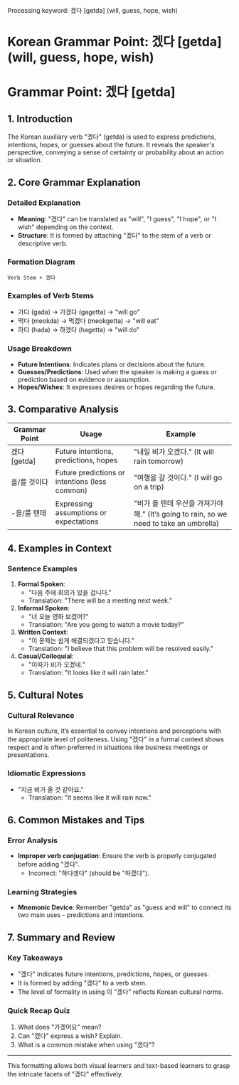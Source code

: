 Processing keyword: 겠다 [getda] (will, guess, hope, wish)
# Korean Grammar Point: 겠다 [getda] (will, guess, hope, wish)
# Grammar Point: 겠다 [getda]
## 1. Introduction
The Korean auxiliary verb "겠다" (getda) is used to express predictions, intentions, hopes, or guesses about the future. It reveals the speaker's perspective, conveying a sense of certainty or probability about an action or situation.
## 2. Core Grammar Explanation
### Detailed Explanation
- **Meaning**: "겠다" can be translated as "will", "I guess", "I hope", or "I wish" depending on the context.
- **Structure**: It is formed by attaching "겠다" to the stem of a verb or descriptive verb.
### Formation Diagram
```
Verb Stem + 겠다
```
### Examples of Verb Stems
- 가다 (gada) → 가겠다 (gagetta) → "will go"
- 먹다 (meokda) → 먹겠다 (meokgetta) → "will eat"
- 하다 (hada) → 하겠다 (hagetta) → "will do"
### Usage Breakdown
- **Future Intentions**: Indicates plans or decisions about the future.
- **Guesses/Predictions**: Used when the speaker is making a guess or prediction based on evidence or assumption.
- **Hopes/Wishes**: It expresses desires or hopes regarding the future.
## 3. Comparative Analysis
| Grammar Point   | Usage                                         | Example                         |
|------------------|-----------------------------------------------|---------------------------------|
| 겠다 [getda]     | Future intentions, predictions, hopes         | "내일 비가 오겠다." (It will rain tomorrow) |
| 을/를 것이다     | Future predictions or intentions (less common) | "여행을 갈 것이다." (I will go on a trip) |
| -을/를 텐데    | Expressing assumptions or expectations         | "비가 올 텐데 우산을 가져가야 해." (It’s going to rain, so we need to take an umbrella) |
## 4. Examples in Context
### Sentence Examples
1. **Formal Spoken**: 
   - "다음 주에 회의가 있을 겁니다." 
   - Translation: "There will be a meeting next week."
2. **Informal Spoken**:
   - "너 오늘 영화 보겠어?"
   - Translation: "Are you going to watch a movie today?"
3. **Written Context**:
   - "이 문제는 쉽게 해결되겠다고 믿습니다."
   - Translation: "I believe that this problem will be resolved easily."
4. **Casual/Colloquial**:
   - "이따가 비가 오겠네."
   - Translation: "It looks like it will rain later."
## 5. Cultural Notes
### Cultural Relevance
In Korean culture, it’s essential to convey intentions and perceptions with the appropriate level of politeness. Using "겠다" in a formal context shows respect and is often preferred in situations like business meetings or presentations.
### Idiomatic Expressions
- "지금 비가 올 것 같아요." 
  - Translation: "It seems like it will rain now."
## 6. Common Mistakes and Tips
### Error Analysis
- **Improper verb conjugation**: Ensure the verb is properly conjugated before adding "겠다".
  - Incorrect: "하다겟다" (should be "하겠다").
  
### Learning Strategies
- **Mnemonic Device**: Remember "getda" as "guess and will" to connect its two main uses - predictions and intentions.
## 7. Summary and Review
### Key Takeaways
- "겠다" indicates future intentions, predictions, hopes, or guesses.
- It is formed by adding "겠다" to a verb stem.
- The level of formality in using 이 "겠다" reflects Korean cultural norms.
### Quick Recap Quiz
1. What does "가겠어요" mean?
2. Can "겠다" express a wish? Explain.
3. What is a common mistake when using "겠다"?
---
This formatting allows both visual learners and text-based learners to grasp the intricate facets of "겠다" effectively.
